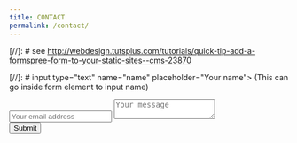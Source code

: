```yaml
---
title: CONTACT
permalink: /contact/
---
```

[//]: # see http://webdesign.tutsplus.com/tutorials/quick-tip-add-a-formspree-form-to-your-static-sites--cms-23870

[//]: # input type="text" name="name" placeholder="Your name"> (This can go inside form element to input name)
<form id="contactform" method="POST" class="bootstrap-frm">
    <div>
        <input type="email" name="_replyto" placeholder="Your email address">
        <input type="hidden" name="_subject" value="Website contact" />
        <input type="hidden" name="_next" value="{{ site.baseurl }}/thank-you/" />
        <textarea name="message" placeholder="Your message"></textarea>
        <input type="text" name="_gotcha" style="display:none" />
    </div>
    <input type="submit" value="Submit">
</form>
<script>
    var contactform =  document.getElementById('contactform');
    contactform.setAttribute('action', '//formspree.io/' + 'toby.lunt' + '@' + 'gmail' + '.' + 'com');
</script>   

